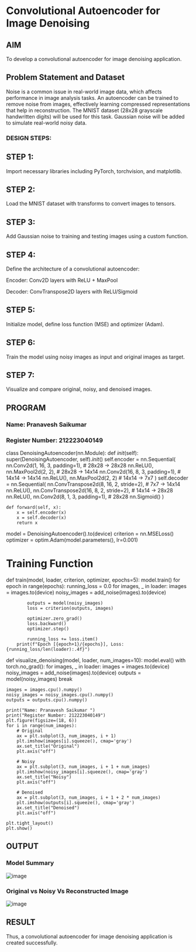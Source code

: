 # Convolutional Autoencoder for Image Denoising

## AIM

To develop a convolutional autoencoder for image denoising application.

## Problem Statement and Dataset

Noise is a common issue in real-world image data, which affects performance in image analysis tasks. An autoencoder can be trained to remove noise from images, effectively learning compressed representations that help in reconstruction. The MNIST dataset (28x28 grayscale handwritten digits) will be used for this task. Gaussian noise will be added to simulate real-world noisy data.

### DESIGN STEPS:
## STEP 1: 
Import necessary libraries including PyTorch, torchvision, and matplotlib.

## STEP 2: 
Load the MNIST dataset with transforms to convert images to tensors.

## STEP 3: 
Add Gaussian noise to training and testing images using a custom function.

## STEP 4: 
Define the architecture of a convolutional autoencoder:

Encoder: Conv2D layers with ReLU + MaxPool

Decoder: ConvTranspose2D layers with ReLU/Sigmoid

## STEP 5: 
Initialize model, define loss function (MSE) and optimizer (Adam).

## STEP 6: 
Train the model using noisy images as input and original images as target.

## STEP 7: 
Visualize and compare original, noisy, and denoised images.

## PROGRAM
### Name: Pranavesh Saikumar
### Register Number: 212223040149
class DenoisingAutoencoder(nn.Module):
    def _init_(self):
        super(DenoisingAutoencoder, self)._init_()
        self.encoder = nn.Sequential(
            nn.Conv2d(1, 16, 3, padding=1),  # 28x28 -> 28x28
            nn.ReLU(),
            nn.MaxPool2d(2, 2),             # 28x28 -> 14x14
            nn.Conv2d(16, 8, 3, padding=1), # 14x14 -> 14x14
            nn.ReLU(),
            nn.MaxPool2d(2, 2)              # 14x14 -> 7x7
        )
        self.decoder = nn.Sequential(
            nn.ConvTranspose2d(8, 16, 2, stride=2),    # 7x7 -> 14x14
            nn.ReLU(),
            nn.ConvTranspose2d(16, 8, 2, stride=2),    # 14x14 -> 28x28
            nn.ReLU(),
            nn.Conv2d(8, 1, 3, padding=1),             # 28x28
            nn.Sigmoid()
        )

    def forward(self, x):
        x = self.encoder(x)
        x = self.decoder(x)
        return x

model = DenoisingAutoencoder().to(device)
criterion = nn.MSELoss()
optimizer = optim.Adam(model.parameters(), lr=0.001)

# Training Function
def train(model, loader, criterion, optimizer, epochs=5):
    model.train()
    for epoch in range(epochs):
        running_loss = 0.0
        for images, _ in loader:
            images = images.to(device)
            noisy_images = add_noise(images).to(device)

            outputs = model(noisy_images)
            loss = criterion(outputs, images)

            optimizer.zero_grad()
            loss.backward()
            optimizer.step()

            running_loss += loss.item()
        print(f"Epoch [{epoch+1}/{epochs}], Loss: {running_loss/len(loader):.4f}")

def visualize_denoising(model, loader, num_images=10):
    model.eval()
    with torch.no_grad():
        for images, _ in loader:
            images = images.to(device)
            noisy_images = add_noise(images).to(device)
            outputs = model(noisy_images)
            break

    images = images.cpu().numpy()
    noisy_images = noisy_images.cpu().numpy()
    outputs = outputs.cpu().numpy()

    print("Name: Pranavesh Saikumar ")
    print("Register Number: 212223040149")
    plt.figure(figsize=(18, 6))
    for i in range(num_images):
        # Original
        ax = plt.subplot(3, num_images, i + 1)
        plt.imshow(images[i].squeeze(), cmap='gray')
        ax.set_title("Original")
        plt.axis("off")

        # Noisy
        ax = plt.subplot(3, num_images, i + 1 + num_images)
        plt.imshow(noisy_images[i].squeeze(), cmap='gray')
        ax.set_title("Noisy")
        plt.axis("off")

        # Denoised
        ax = plt.subplot(3, num_images, i + 1 + 2 * num_images)
        plt.imshow(outputs[i].squeeze(), cmap='gray')
        ax.set_title("Denoised")
        plt.axis("off")

    plt.tight_layout()
    plt.show()



## OUTPUT

### Model Summary

![image](https://github.com/user-attachments/assets/184b12cf-87ca-4c81-b5af-fdd1a83de76b)


### Original vs Noisy Vs Reconstructed Image

![image](https://github.com/user-attachments/assets/4a83bd49-e0cb-4634-b168-ae7f92ca0e72)


## RESULT
Thus, a convolutional autoencoder for image denoising application is created successfully.

